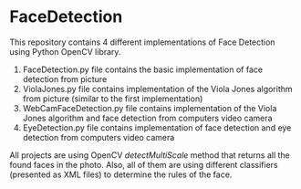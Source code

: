 # FaceDetection

This repository contains 4 different implementations of Face Detection using Python OpenCV library.

1. FaceDetection.py file contains the basic implementation of face detection from picture
2. ViolaJones.py file contains implementation of the Viola Jones algorithm from picture (similar to the first implementation)
3. WebCamFaceDetection.py file contains implementation of the Viola Jones algorithm and face detection from computers video camera
4. EyeDetection.py file contains implementation of face detection and eye detection from computers video camera

All projects are using OpenCV *detectMultiScale* method that returns all the found faces in the photo. Also, all of them are using different classifiers (presented as XML files) to determine the rules of the face.
